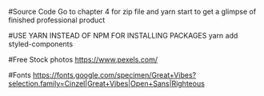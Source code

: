 #Source Code 
Go to chapter 4 for zip file and yarn start to get a glimpse of finished professional product

#USE YARN INSTEAD OF NPM FOR INSTALLING PACKAGES
yarn add styled-components

#Free Stock photos
https://www.pexels.com/

#Fonts
https://fonts.google.com/specimen/Great+Vibes?selection.family=Cinzel|Great+Vibes|Open+Sans|Righteous